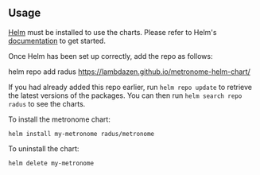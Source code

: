 ## Usage

[Helm](https://helm.sh) must be installed to use the charts.  Please refer to
Helm's [documentation](https://helm.sh/docs) to get started.

Once Helm has been set up correctly, add the repo as follows:

  helm repo add radus https://lambdazen.github.io/metronome-helm-chart/

If you had already added this repo earlier, run `helm repo update` to retrieve
the latest versions of the packages.  You can then run `helm search repo
radus` to see the charts.

To install the metronome chart:

    helm install my-metronome radus/metronome

To uninstall the chart:

    helm delete my-metronome
